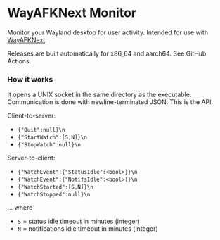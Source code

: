 # WayAFKNext Monitor
Monitor your Wayland desktop for user activity. Intended for use with [WayAFKNext](https://github.com/MuffinTastic/WayAFKNext).

Releases are built automatically for x86_64 and aarch64. See GitHub Actions.

### How it works

It opens a UNIX socket in the same directory as the executable. Communication is done with newline-terminated JSON. This is the API:

Client-to-server:
 - `{"Quit":null}\n`
 - `{"StartWatch":[S,N]}\n`
 - `{"StopWatch":null}\n`

Server-to-client:
 - `{"WatchEvent":{"StatusIdle":<bool>}}\n`
 - `{"WatchEvent":{"NotifsIdle":<bool>}}\n`
 - `{"WatchStarted":[S,N]}\n`
 - `{"WatchStopped":null}\n`

... where
 - `S` = status idle timeout in minutes (integer)
 - `N` = notifications idle timeout in minutes (integer)